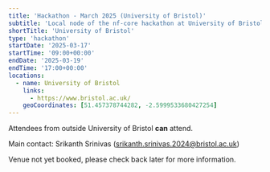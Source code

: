 ```yaml
---
title: 'Hackathon - March 2025 (University of Bristol)'
subtitle: 'Local node of the nf-core hackathon at University of Bristol, UK'
shortTitle: 'University of Bristol'
type: 'hackathon'
startDate: '2025-03-17'
startTime: '09:00+00:00'
endDate: '2025-03-19'
endTime: '17:00+00:00'
locations:
  - name: University of Bristol
    links:
      - https://www.bristol.ac.uk/
    geoCoordinates: [51.457378744282, -2.5999533680427254]
---
```


Attendees from outside University of Bristol **can** attend.

Main contact: Srikanth Srinivas ([srikanth.srinivas.2024@bristol.ac.uk](mailto:srikanth.srinivas.2024@bristol.ac.uk))

Venue not yet booked, please check back later for more information.
